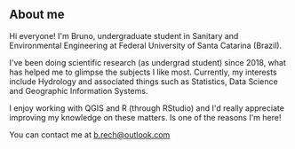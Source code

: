 ## About me

Hi everyone!
I'm Bruno, undergraduate student in Sanitary and Environmental Engineering at Federal University of Santa Catarina (Brazil).

I've been doing scientific research (as undergrad student) since 2018, what has helped me to glimpse the subjects I like most.
Currently, my interests include Hydrology and associated things such as Statistics, Data Science and Geographic Information Systems.

I enjoy working with QGIS and R (through RStudio) and I'd really appreciate improving my knowledge on these matters. Is one of the reasons I'm here!

You can contact me at <b.rech@outlook.com>
